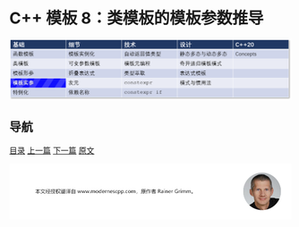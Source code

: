 # C++ 模板 8：类模板的模板参数推导

![模板实参](img/模板实参.png)

## 导航

[目录](https://github.com/yqZhang4480/TranslateBlogs/blob/master/CPP_Templates/目录.md)	[上一篇](https://github.com/yqZhang4480/TranslateBlogs/blob/master/CPP_Templates/模板7.md)	[下一篇](https://github.com/yqZhang4480/TranslateBlogs/blob/master/CPP_Templates/模板9.md)	[原文](http://www.modernescpp.com/index.php/template-argument-deduction-of-class-templates)

![](./img/tail.png)